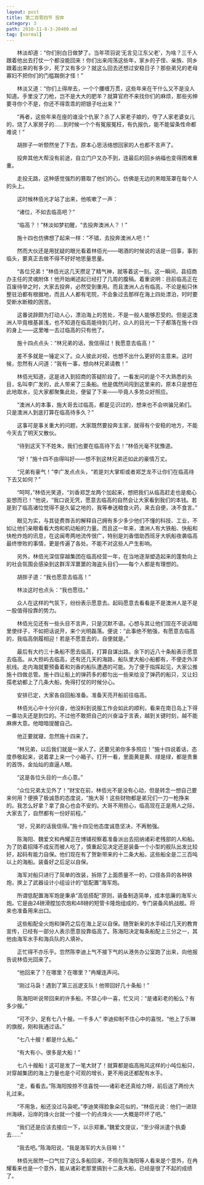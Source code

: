 ```yaml
---
layout: post
title: 第二百零四节 投奔
category: 3
path: 2010-11-8-3-20400.md
tag: [normal]
---
```


　　林淡却道：“你们别白日做梦了。当年项羽说‘无言见江东父老’，为啥？三千人跟着他出去打仗一个都没能回来！你们出来闯荡这些年，家乡的子侄、亲族、同乡跟着出来的有多少，死了又有多少？就这么回去还想过安稳日子？那些弟兄的老母寡妇不把你们的门槛踹倒才怪！”

　　林淡又道：“你们上得岸去，一个个腰缠万贯，这些年来在干什么又不是没人知道。手里没了刀枪，岂不是大大的肥羊？就算官府不来找你们的麻烦，那些劣绅要寻你个不是，你还不得乖乖的把银子吐出来？”

　　“再者，这些年来在座的谁没个仇家？杀了人家老子娘的，夺了人家老婆女儿的，烧了人家房子的……到时候一个个有冤报冤枉，有仇报仇，能不能留条性命都难说！”

　　胡胖子一听颓然坐了下去，原本心思活络想回家的人也都不言声了。

　　投奔其他大帮没有前途，自立门户又办不到，连最后的回乡纳福也变得困难重重。

　　走投无路，这种感觉强烈的篡取了他们的心。仿佛是无边的黑暗笼罩在每个人的头上。

　　这时候林佰光才站了出来，他咳嗽了一声：

　　“诸位，不如去临高吧？”

　　“临高？！”林淡如梦初醒，“去投奔澳洲人？！”

　　施十四也仿佛想了起来一样：“不错，去投奔澳洲人吧！”

　　然而大伙还是用犹疑的眼光看着林佰光——喝酒的时候说的话是一回事，事到临头，要真正去做不得不好好地思量思量。

　　“各位兄弟！”林佰光这几天攒足了精气神，就等着这一刻。这一瞬间，县招商办主任的灵魂附体！他开始阐述起已经打了几周的腹稿。着重说明：目前临高正在百废待举之时，大家去投奔，必然受到重用。而且澳洲人占有临高，不论是船只休整驻泊都有根据地，而且人人都有宅院，不会象过去那样在海上四处漂泊，时时要受断水断粮的困苦。

　　这番说辞颇为打动人心，漂泊海上的苦处，不是一般人能够忍受的。但是这澳洲人毕竟根基甚浅，也不知道在临高能待到几时，众人的目光一下子都落在施十四的身上——这里唯一去过临高的只有他了。

　　施十四点点头：“林兄弟的话，我信得过！我愿意去临高！”

　　差不多就是一锤定义了。众人彼此对视，也想不出什么更好的主意来。这时候，忽然有人问道：“我有一事，想向林兄弟请教！”

　　林佰光知道，这是进入到招商的答疑阶段了。一看发问的是个不大熟悉的头目，名叫李广发的，此人带来了三条船。他是偶然间闯到这里来的，原本只是想在此地取水，见大家都聚集此处，便留了下来——毕竟人多势众好照应。

　　“澳洲人的本事，施大哥去过临高，都是见识过的，想来也不会哄骗兄弟们。只是澳洲人到底打算在临高待多久？”

　　这事可是事关重大的问题，大家既然要投奔主家，就得有个安稳的地方，不能今天去了明天又散伙。

　　“待到这天下不姓朱，我们也要在临高待下去！”林佰光毫不犹豫道。

　　“好！”施十四不由得叫好——想不到这林兄弟还如此的豪情万丈。

　　“兄弟有豪气！”李广发点点头，“若是刘大掌柜或者郑芝龙不让你们在临高待下去又如何？”

　　“呵呵，”林佰光笑道，“刘香郑芝龙两个加起来，想把我们从临高赶走也是痴心妄想而已！”他说，“我口说无凭，愿意去临高的自然会让大家看到我们的本钱。若是到了临高诸位觉得不是久留之地的，我等奉送粮食火药，来去自便，决不食言。”

　　眼见为实，与其徒费唇舌的解释自己拥有多少多少他们不懂的科技、工业，不如让他们亲眼看看大炮和机动船的力量。而且这一年来，澳洲人有大铁船、快船和快枪炸炮的讯息，在这闽粤两地流传很广，特别是刘香借助西班牙大帆船夜袭临高最终惨败的事情，更是传遍了各处。不能不对这些人产生影响。

　　另外，林佰光深信穿越集团在临高经营一年，在当地逐渐塑造起来的蓬勃向上的社会氛围会感染到这群浑浑噩噩的海盗头目们——每个人都是有理想的。

　　胡胖子道：“我也愿意去临高！”

　　林淡这时也点头：“我也愿往。”

　　众人在这样的气氛下，纷纷表示愿意去。起码愿意去看看是不是澳洲人是不是一股值得投靠的势力。

　　林佰光见还有一些头目不言声，只是沉默不语。心想与其让他们现在不说话暗里使绊子，不如把话说开，来个光明磊落。便说：“此事绝不勉强，有愿意去临高的，我临高倒履相迎！若是不愿意去的，自便就是。”

　　最后有大约三十条船不愿去临高，打算自谋出路。余下的近八十条船表示愿意去临高。从大担屿去临高，还有还几天的海路，船队里大船小船都有，不便走外洋航线。走内海就要预备着和刘香的船队遭遇的可能。为了便于指挥起见，大家公推施十四做总管。施十四让船上的弹药多的都匀出一些来给没了弹药的船只，又让妇孺老幼都上了几条大船，免得打仗的时候分心。

　　安排已定，大家各自回船准备。准备天亮开船前往临高。

　　林佰光心中十分兴奋，他没料到说服工作会如此的顺利，看来在南日岛上下得一番功夫还是到位的。不过他不敢把自己的兴奋溢于言表，越到关键时刻，越不能麻痹大意。他暗暗提醒自己。

　　他正要就寝，忽然施十四来了。

　　“林兄弟，以后我们就是一家人了。还要兄弟你多多照应！”施十四说着话，态度恭敬起来，说着拿上来一个小箱子。打开一看，里面黄是黄、绿是绿，都是贵重的首饰，金灿灿的直逼人眼。

　　“这是各位头目的一点心意。”

　　“众位兄弟太见外了！”财宝在前，林佰光不是没有心动，但是转念一想自己要来何用？便换了极诚恳的态度说，“施大哥！这些财物都是弟兄们一刀一枪挣来的。我怎么好拿？拿了良心也会不安的。大哥不用担心，临高现在正是用人之际，大家去了，自然都有一份好前程。”

　　“好，兄弟的话我信得。”施十四见他态度诚恳坚决，不再勉强。

　　陈海阳、魏爱文和冉耀正在博铺视察着准备派出去招纳诸彩老残部的人和船。为了防着招降不成反而被人吃了，慎重起见决定还是装备一个小型的舰队出发比较好，起码有能力自保。他们现在有了贺新带来的十二条大船，这些船全是二三百吨以上的海船。装备好之后足以自保。

　　海军对船只进行了简单的改装，拆除了上面质量不一的，口径各异的各种铁炮，换上了武器设计小组设计的“低配置”海军炮。

　　所谓低配置海军炮是秉承“高低搭配”原则，装备制造简单，成本低廉的海军火炮。它是由24磅滑膛加农炮和48磅的短管卡隆炮组成的，专门装备风帆战舰。将来也准备用来出口。

　　这些船配全火炮和弹药之后在海上足以自保。随贺新来的水手经过几天的教育宣传，已经有一部分人表示愿意投靠临高了。陈海阳决定每条船配上三分之一，其他由海军水手和海兵队的人填补。

　　正忙得不亦乐乎。忽然陈李迪上气不接下气的从港务办公室跑了出来，向他报告说林佰光回来了。

　　“他回来了？在哪里？在哪里？”冉耀连声问。

　　“刚过马袅！遇到了第三巡逻支队！他带回好几十条船！”

　　陈海阳听说带回来的许多船，不禁心中一喜，忙又问：“是诸彩老的船么？有多少艘。”

　　“可不少，足有七八十艘。一千多人” 李迪抑制不住心中的喜悦，“他上了乐琳的旗舰，刚和我通过话。”

　　“七八十艘！都是什么船。”

　　“有大有小，很多是大船！”

　　七八十艘船！这可是发了一笔大财了！就算都是临高拖风这样的小吨位船只，对穿越集团的海上力量也是个可观的增长，更不用说还都配有水手。

　　“走，看看去。”陈海阳按捺不住喜悦——诸彩老还真给力呀，前后送了两份大礼过来。

　　“不用急，船还没过马袅呢。”李迪笑得脸象朵花似的，“林佰光说：他们一进琼州海峡，沿岸的烽火台就一个接一个的点烽火——大概是吓坏了吧。”

　　“我们还是应该去接应一下，以示郑重。”魏爱文提议，“至少得派遣个执委去……”

　　“我去吧。”陈海阳说，“我是海军的大头目嘛！”

　　林佰光居然一口气拉了这么多船回来，不但在陈海阳等人看来是个意外，在冉耀看来也是一个意外，能从诸彩老那里搞到十二条大船，已经是很了不起的成绩了。
